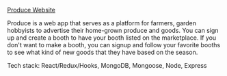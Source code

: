 
[Produce Website](https://produce-farm-app.herokuapp.com/)

Produce is a web app that serves as a platform for farmers, garden hobbyists to advertise their home-grown produce and goods. You can sign up and create a booth to have your booth listed on the marketplace. If you don't want to make a booth, you can signup and follow your favorite booths to see what kind of new goods that they have based on the season.

Tech stack: React/Redux/Hooks, MongoDB, Mongoose, Node, Express
